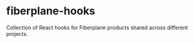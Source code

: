 # fiberplane-hooks

Collection of React hooks for Fiberplane products shared across different
projects.
